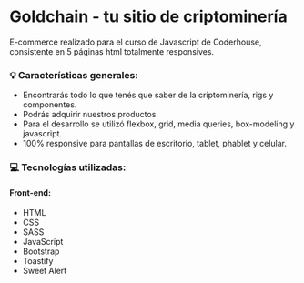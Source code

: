 # Goldchain - tu sitio de criptominería 

E-commerce realizado para el curso de Javascript de Coderhouse, consistente en 5 páginas html totalmente responsives.
 
### 💡 Características generales:

- Encontrarás todo lo que tenés que saber de la criptominería, rigs y componentes.
- Podrás adquirir nuestros productos.
- Para el desarrollo se utilizó flexbox, grid, media queries, box-modeling y javascript.
- 100% responsive para pantallas de escritorio, tablet, phablet y celular.

### 💻 Tecnologías utilizadas:
####  Front-end:
- HTML
- CSS
- SASS
- JavaScript
- Bootstrap 
- Toastify
- Sweet Alert

